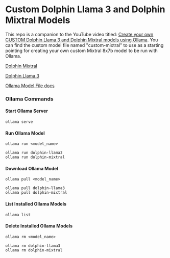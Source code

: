 # Custom Dolphin Llama 3 and Dolphin Mixtral Models

This repo is a companion to the YouTube video titled: <a href="">Create your own CUSTOM Dolphin Llama 3 and Dolphin Mixtral models using Ollama</a>. You can find the custom model file named "custom-mixtral" to use as a starting pointing for creating your own custom Mixtral 8x7b model to be run with Ollama.

[Dolphin Mixtral](https://ollama.com/library/dolphin-mixtral)

[Dolphin Llama 3](https://ollama.com/library/dolphin-llama3)

[Ollama Model File docs](https://github.com/ollama/ollama/blob/main/docs/modelfile.md)  

### Ollama Commands

#### Start Ollama Server
```
ollama serve
```

#### Run Ollama Model
```
ollama run <model_name>
```

```
ollama run dolphin-llama3
ollama run dolphin-mixtral
```

#### Download Ollama Model
```
ollama pull <model_name>
```

```
ollama pull dolphin-llama3
ollama pull dolphin-mixtral
```

#### List Installed Ollama Models
```
ollama list
```

#### Delete Installed Ollama Models
```
ollama rm <model_name>
```

```
ollama rm dolphin-llama3
ollama rm dolphin-mixtral
```


